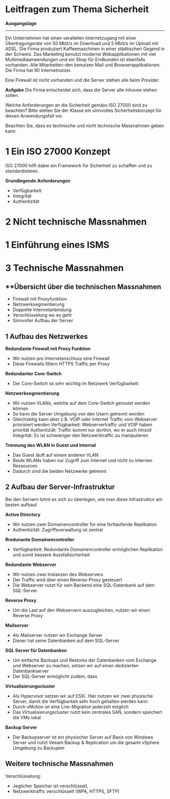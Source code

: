 # Leitfragen zum Thema Sicherheit

**Ausgangslage**
***
Ein Unternehmen hat einen veralteten Internetzugang mit einer Übertragungsrate von 50 Mbit/s im Download und 5 Mbit/s im Upload mit ADSL. Die Firma produziert Kaffeemaschinen in einer städtischen Gegend in der Schweiz. Das Marketing benutzt moderne Webapplikationen mit viel Multimediaanwendungen und ein Shop für Endkunden ist ebenfalls vorhanden. Alle Mitarbeiten-den benutzen Mail und Browserapplikationen. Die Firma hat 90 Internetnutzer.

Eine Firewall ist nicht vorhanden und die Server stehen alle beim Provider.


**Aufgabe**
Die Firma entscheidet sich, dass die Server alle inhouse stehen sollen.

Welche Anforderungen an die Sicherheit gemäss ISO 27000 sind zu beachten?
Bitte stellen Sie der Klasse ein sinnvolles Sicherheitskonzept für diesen Anwendungsfall vor.

Beachten Sie, dass es technische und nicht technische Massnahmen geben kann.



# **1 Ein ISO 27000 Konzept** 
ISO 27000 hilft dabei ein Framework für Sicherheit zu schaffen und zu standardisieren. 

**Grundlegende Anforderungen**
- Verfügbarkeit 
- Integrität 
- Authentizität

# **2 Nicht technische Massnahmen**

# **1 Einführung eines ISMS** 



# **3 Technische Massnahmen** 

## **Übersicht über die technischen Massnahmen
- Firewall mit Proxyfunktion 
- Netzwerksegmentierung 
- Doppelte Internetanbindung 
- Verschlüsselung wo es geht
- Sinnvoller Aufbau der Server

## **1 Aufbau des Netzwerkes**

**Redundante Firewall mit Proxy Funktion**
- Wir nutzen pro Internetanschluss eine Firewall 
- Diese Firewalls filtern HTTPS Traffic per Proxy


**Redundanter Core-Switch**
- Der Core-Switch ist sehr wichtig im Netzwerk
Verfügbarkeit:


**Netzwerksegmentierung** 
- Wir nutzen VLANs, welche auf dem Core-Switch geroutet werden können
- So kann die Server Umgebung von den Usern getrennt werden
- Gleichzeitig kann aber z.B. VOIP oder Internet Traffic vom Webserver priorisiert werden
Verfügbarkeit: Webservertraffic und VOIP haben priorität
Authentiziät: Traffic kommt nur dorthin, wo er auch hinsoll
Integrität: Es ist schwieriger den Netzwerktraffic zu manipulieren 

**Trennung des WLAN in Guest und Internal**
- Das Guest läuft auf einem anderen VLAN 
- Beide WLANs haben nur Zugriff zum Internet und nicht zu internen Ressourcen
- Dadurch sind die beiden Netzwerke getrennt 



## **2 Aufbau der Server-Infrastruktur**
Bei den Servern lohnt es sich zu überlegen, wie man diese Infrastruktur am besten aufbaut

**Active Directory**
- Wir nutzen zwei Domainencontroller für eine fortlaufende Replikation 
- Authentizität: Zugriffsverwaltung ist zentral 

**Rredunante Domainencontroller**
- Verfügbarkeit: Redundante Domainencontroller ermöglichen Replikation und somit bessere Aussfallsicherheit

**Redundante Webserver**
- Wir nutzen zwei Instanzen des Webservers
- Der Traffic wird über einen Reverse-Proxy gesteuert
- Die Webserver nutzt für sein Backend eine SQL-Datenbank auf dem SQL-Server. 

**Reverse Proxy**
- Um die Last auf den Webservern auszugleichen, nutzen wir einen Reverse Proxy 

**Mailserver** 
- Als Mailserver nutzen wir Exchange Server
- Dieser hat seine Datenbanken auf dem SQL-Server

**SQL Server für Datenbanken** 
- Um einfache Backups und Restores der Datenbanken vom Exchange und Webserver zu machen, setzen wir auf einen dedizierten Datenbankserver
- Der SQL-Server ermöglicht zudem, dass 

**Virtualisierungscluster**
- Als Hypervisor setzen wir auf ESXi. Hier nutzen wir zwei physische Server, damit die Verfügbarkeit sehr hoch gehalten werden kann
- Durch vMotion ist eine Live-Migration jederzeit möglich
- Das Virtualisierungscluster nutzt kein zentrales SAN, sondern speichert die VMs lokal

**Backup Server**
- Der Backupserver ist ein physischer Server auf Basis von Windows Server und nutzt Veeam Backup & Replication um die gesamt vSphere Umgebung zu Backupen

## **Weitere technische Massnahmen**
Verschlüsselung: 
- Jeglicher Speicher ist verschlüsselt, 
- Netzwerktraffic verschlüsselt (WPA, HTTPS, SFTP)
